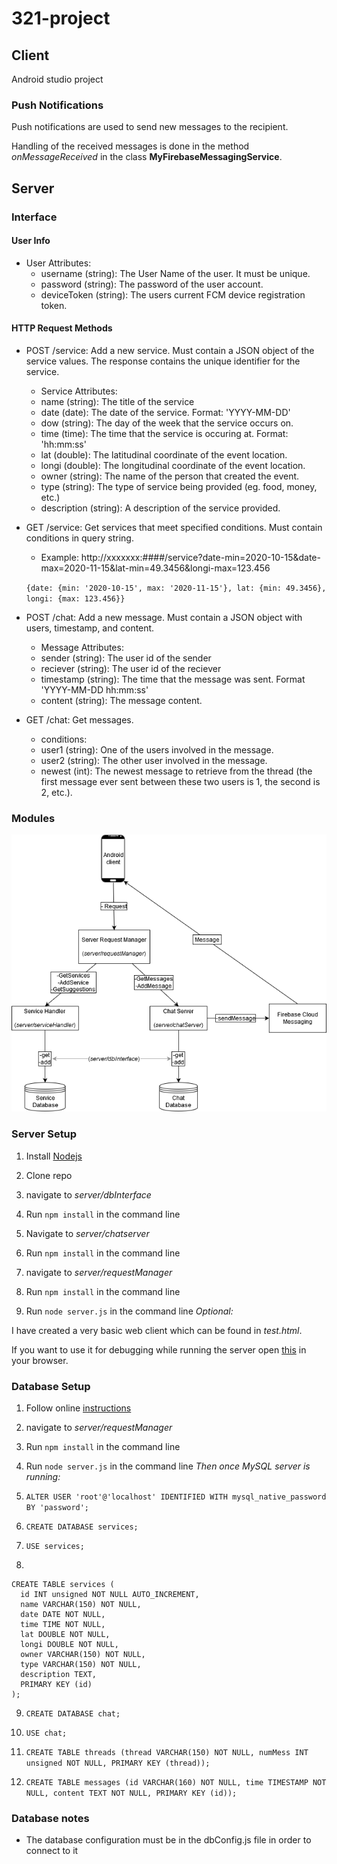 # 321-project

## Client
Android studio project

### Push Notifications
Push notifications are used to send new messages to the recipient.

Handling of the received messages is done in the method *onMessageReceived* in the class **MyFirebaseMessagingService**.

## Server

### Interface

#### User Info
-   User Attributes:
      -   username (string): The User Name of the user. It must be unique.
      -   password (string): The password of the user account.
      -   deviceToken (string): The users current FCM device registration token.
      

#### HTTP Request Methods
-   POST /service: Add a new service. Must contain a JSON object of the service values. The response contains the unique identifier for the service.

    -   Service Attributes:
      -   name (string): The title of the service
      -   date (date): The date of the service. Format: 'YYYY-MM-DD'
      -   dow (string): The day of the week that the service occurs on.
      -   time (time): The time that the service is occuring at. Format: 'hh:mm:ss'
      -   lat (double): The latitudinal coordinate of the event location.
      -   longi (double): The longitudinal coordinate of the event location.
      -   owner (string): The name of the person that created the event.
      -   type (string): The type of service being provided (eg. food, money, etc.)
      -   description (string): A description of the service provided.

-   GET /service: Get services that meet specified conditions. Must contain conditions in query string.
    -   Example: http://xxxxxxx:####/service?date-min=2020-10-15&date-max=2020-11-15&lat-min=49.3456&longi-max=123.456

    `{date: {min: '2020-10-15', max: '2020-11-15'}, lat: {min: 49.3456}, longi: {max: 123.456}}`

-   POST /chat: Add a new message. Must contain a JSON object with users, timestamp, and content.
    -   Message Attributes:
      -   sender (string): The user id of the sender
      -   reciever (string): The user id of the reciever
      -   timestamp (string): The time that the message was sent. Format 'YYYY-MM-DD hh:mm:ss'
      -   content (string): The message content.

-   GET /chat: Get messages.
    -   conditions:
      -   user1 (string): One of the users involved in the message.
      -   user2 (string): The other user involved in the message.
      -   newest (int): The newest message to retrieve from the thread (the first message ever sent between these two users is 1, the second is 2, etc.). 

### Modules
![](imgs/server_modules.png?raw=true)

### Server Setup
1.  Install [Nodejs](https://nodejs.org/en/download/)
 
2.  Clone repo
 
3.  navigate to *server/dbInterface*
 
4.  Run `npm install` in the command line
 
5.  Navigate to *server/chatserver*
 
6.  Run `npm install` in the command line
 
7.  navigate to *server/requestManager*
 
8.  Run `npm install` in the command line
 
9.  Run `node server.js` in the command line
*Optional:*

I have created a very basic web client which can be found in *test.html*. 

If you want to use it for debugging while running the server open [this](http://localhost:3000/)
in your browser.

### Database Setup

1.  Follow online [instructions](https://dev.mysql.com/doc/mysql-getting-started/en/#mysql-getting-started-installing)

2.  navigate to *server/requestManager*

3.  Run `npm install` in the command line

4.  Run `node server.js` in the command line
*Then once MySQL server is running:*

5.  `ALTER USER 'root'@'localhost' IDENTIFIED WITH mysql_native_password BY 'password';`

6.  `CREATE DATABASE services;`

7.  `USE services;`

8.  
```
CREATE TABLE services (
  id INT unsigned NOT NULL AUTO_INCREMENT,
  name VARCHAR(150) NOT NULL,
  date DATE NOT NULL,
  time TIME NOT NULL,
  lat DOUBLE NOT NULL,
  longi DOUBLE NOT NULL,
  owner VARCHAR(150) NOT NULL,
  type VARCHAR(150) NOT NULL,
  description TEXT,
  PRIMARY KEY (id)
);
```

9.  `CREATE DATABASE chat;`

10.  `USE chat;`

11.  `CREATE TABLE threads (thread VARCHAR(150) NOT NULL, numMess INT unsigned NOT NULL, PRIMARY KEY (thread));`

12.  `CREATE TABLE messages (id VARCHAR(160) NOT NULL, time TIMESTAMP NOT NULL, content TEXT NOT NULL, PRIMARY KEY (id));`

### Database notes

-   The database configuration must be in the dbConfig.js file in order to connect to it
